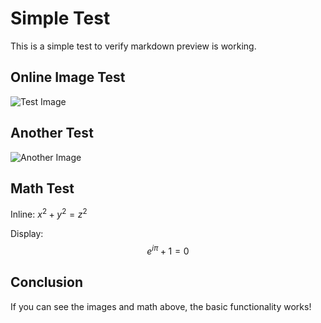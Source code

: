 # Simple Test

This is a simple test to verify markdown preview is working.

## Online Image Test

![Test Image](https://picsum.photos/400/300)

## Another Test

![Another Image](https://via.placeholder.com/300x200/28a745/ffffff?text=Placeholder)

## Math Test

Inline: $x^2 + y^2 = z^2$

Display:
$$e^{i\pi} + 1 = 0$$

## Conclusion

If you can see the images and math above, the basic functionality works!
